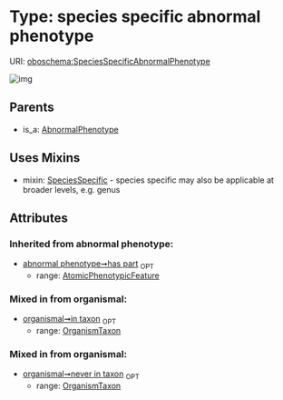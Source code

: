 
# Type: species specific abnormal phenotype




URI: [oboschema:SpeciesSpecificAbnormalPhenotype](http://purl.obolibrary.org/oboschema/SpeciesSpecificAbnormalPhenotype)


![img](http://yuml.me/diagram/nofunky;dir:TB/class/[SpeciesSpecificAbnormalPhenotype]uses%20-.->[SpeciesSpecific],[AbnormalPhenotype]^-[SpeciesSpecificAbnormalPhenotype],[SpeciesSpecific],[OrganismTaxon],[AtomicPhenotypicFeature],[AbnormalPhenotype])

## Parents

 *  is_a: [AbnormalPhenotype](AbnormalPhenotype.md)

## Uses Mixins

 *  mixin: [SpeciesSpecific](SpeciesSpecific.md) - species specific may also be applicable at broader levels, e.g. genus

## Attributes


### Inherited from abnormal phenotype:

 * [abnormal phenotype➞has part](abnormal_phenotype_has_part.md)  <sub>OPT</sub>
    * range: [AtomicPhenotypicFeature](AtomicPhenotypicFeature.md)

### Mixed in from organismal:

 * [organismal➞in taxon](organismal_in_taxon.md)  <sub>OPT</sub>
    * range: [OrganismTaxon](OrganismTaxon.md)

### Mixed in from organismal:

 * [organismal➞never in taxon](organismal_never_in_taxon.md)  <sub>OPT</sub>
    * range: [OrganismTaxon](OrganismTaxon.md)
